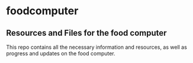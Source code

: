 # foodcomputer
## Resources and Files for the food computer
  This repo contains all the necessary information and resources, as well as progress and updates on the food computer.
